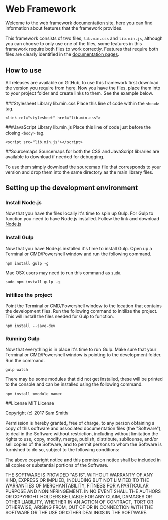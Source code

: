 # Web Framework

Welcome to the web framework documentation site, here you can find information about features that the framework provides.

This framework consists of two files, `lib.min.css` and `lib.min.js`, although you can choose to only use one of the files, 
some features in this framework require both files to work correctly. Features that require both files are clearly identified 
in the [documentation pages](https://smithymx67.co.uk/Framework/docSite).

## How to use
All releases are available on GitHub, to use this framework first download the version you require from 
[here](https://github.com/smithymx67/Web-Framework/releases). Now you have the files, place them into to your project 
folder and create links to them. See the example below.

###Stylesheet Library lib.min.css
Place this line of code within the `<head>` tag.

`<link rel="stylesheet" href="lib.min.css">`


###JavaScript Library lib.min.js
Place this line of code just before the closing `<body>` tag.

`<script src="lib.min.js"></script>`

##Sourcemaps
Sourcemaps for both the CSS and JavaScript libraries are available to download if needed for debugging.

To use them simply download the sourcemap file that corresponds to your version and drop them into the same directory as 
the main library files.


## Setting up the development environment
### Install Node.js
Now that you have the files locally it's time to spin up Gulp.
For Gulp to function you need to have Node.js installed.
Follow the link and download [Node.js](https://nodejs.org/en/download/)

### Install Gulp
Now that you have Node.js installed it's time to install Gulp.
Open up a Terminal or CMD/Powershell window and run the following command.

`npm install gulp -g`

Mac OSX users may need to run this command as `sudo`.

`sudo npm install gulp -g`

### Initilize the project
Point the Terminal or CMD/Powershell window to the location that contains the development files.
Run the following command to initilize the project.
This will install the files needed for Gulp to function.

`npm install --save-dev`

### Running Gulp
Now that everything is in place it's time to run Gulp.
Make sure that your Terminal or CMD/Powershell window is pointing to the development folder.
Run the command.

`gulp watch`

There may be some modules that did not get installed, these will be printed to the console and can be installed using the following command.

`npm install <module name>`


##License
MIT License

Copyright (c) 2017 Sam Smith

Permission is hereby granted, free of charge, to any person obtaining a copy of this software and associated documentation 
files (the "Software"), to deal in the Software without restriction, including without limitation the rights to use, copy, 
modify, merge, publish, distribute, sublicense, and/or sell copies of the Software, and to permit persons to whom the Software 
is furnished to do so, subject to the following conditions:

The above copyright notice and this permission notice shall be included in all copies or substantial portions of the Software.

THE SOFTWARE IS PROVIDED "AS IS", WITHOUT WARRANTY OF ANY KIND, EXPRESS OR IMPLIED, INCLUDING BUT NOT LIMITED TO THE WARRANTIES 
OF MERCHANTABILITY, FITNESS FOR A PARTICULAR PURPOSE AND NONINFRINGEMENT. IN NO EVENT SHALL THE AUTHORS OR COPYRIGHT HOLDERS BE 
LIABLE FOR ANY CLAIM, DAMAGES OR OTHER LIABILITY, WHETHER IN AN ACTION OF CONTRACT, TORT OR OTHERWISE, ARISING FROM, OUT OF OR IN 
CONNECTION WITH THE SOFTWARE OR THE USE OR OTHER DEALINGS IN THE SOFTWARE.